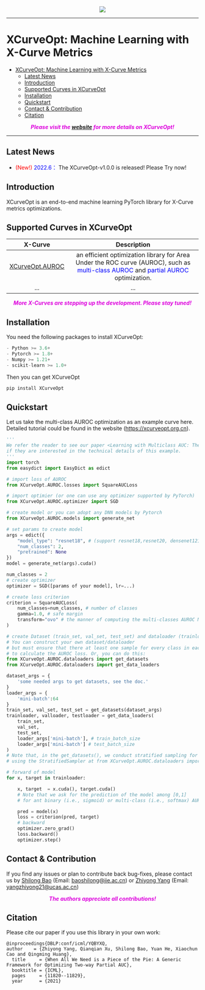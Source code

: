 <div align=center>
<img src="https://github.com/statusrank/XCurveOpt/blob/master/img/Xcurve-logo.png">
</div>
</center>

***
# XCurveOpt: Machine Learning with X-Curve Metrics

- [XCurveOpt: Machine Learning with X-Curve Metrics](#xcurveopt-machine-learning-with-x-curve-metrics)
  - [Latest News](#latest-news)
  - [Introduction](#introduction)
  - [Supported Curves in XCurveOpt](#supported-curves-in-xcurveopt)
  - [Installation](#installation)
  - [Quickstart](#quickstart)
  - [Contact & Contribution](#contact--contribution)
  - [Citation](#citation)


***<center><font color='#dd00dd'> Please visit the [website](https://xcurveopt.org.cn) for more details on XCurveOpt!</font></center>***

---

## Latest News
- <font color='red'> (New!)</font> <font color='blue'> 2022.6：</font> The XCurveOpt-v1.0.0 is released! Please Try now!

## Introduction
XCurveOpt is an end-to-end machine learning PyTorch library for X-Curve metrics optimizations.

## Supported Curves in XCurveOpt
| X-Curve | Description |
| :----: | :----: |
| [XCurveOpt.AUROC]() | an efficient optimization library for Area Under the ROC curve (AUROC), such as <font color='blue'>multi-class AUROC</font> and <font color='blue'>partial AUROC</font> optimization. |
| ... | ... |

***<center><font color='#dd00dd'>More X-Curves are stepping up the development. Please stay tuned! </font></center>***

## Installation

You need the following packages to install XCurveOpt:
```python
- Python >= 3.6+
- Pytorch >= 1.8+
- Numpy >= 1.21+
- scikit-learn >= 1.0+
```
Then you can get XCurveOpt 
```sh
pip install XCurveOpt
```

## Quickstart
Let us take the multi-class AUROC optimization as an example curve here. Detailed tutorial could be found in the website (https://xcurveopt.org.cn).

```python
'''
We refer the reader to see our paper <Learning with Multiclass AUC: Theory and Algorithms>
if they are interested in the technical details of this example. 
'''
import torch
from easydict import EasyDict as edict

# import loss of AUROC
from XCurveOpt.AUROC.losses import SquareAUCLoss

# import optimier (or one can use any optimizer supported by PyTorch)
from XCurveOpt.AUROC.optimizer import SGD

# create model or you can adopt any DNN models by Pytorch
from XCurveOpt.AUROC.models import generate_net

# set params to create model
args = edict({
    "model_type": "resnet18", # (support resnet18,resnet20, densenet121 and mlp)
    "num_classes": 2,
    "pretrained": None
})
model = generate_net(args).cuda()

num_classes = 2
# create optimizer
optimizer = SGD([params of your model], lr=...)

# create loss criterion
criterion = SquareAUCLoss(
    num_classes=num_classes, # number of classes
    gamma=1.0, # safe margin
    transform="ovo" # the manner of computing the multi-classes AUROC Metric ('ovo' or 'ova').
)

# create Dataset (train_set, val_set, test_set) and dataloader (trainloader)
# You can construct your own dataset/dataloader 
# but must ensure that there at least one sample for every class in each mini-batch 
# to calculate the AUROC loss. Or, you can do this:
from XCurveOpt.AUROC.dataloaders import get_datasets
from XCurveOpt.AUROC.dataloaders import get_data_loaders

dataset_args = {
    'some needed args to get datasets, see the doc.'
}
loader_args = {
    'mini-batch':64
}
train_set, val_set, test_set = get_datasets(dataset_args)
trainloader, valloader, testloader = get_data_loaders(
    train_set,
    val_set,
    test_set,
    loader_args['mini-batch'], # train_batch_size
    loader_args['mini-batch'] # test_batch_size
)
# Note that, in the get_datasets(), we conduct stratified sampling for train_set  
# using the StratifiedSampler at from XCurveOpt.AUROC.dataloaders import StratifiedSampler

# forward of model
for x, target in trainloader:

    x, target  = x.cuda(), target.cuda()
    # Note that we ask for the prediction of the model among [0,1] 
    # for ant binary (i.e., sigmoid) or multi-class (i.e., softmax) AUROC optimization.

    pred = model(x) 
    loss = criterion(pred, target)
    # backward
    optimizer.zero_grad()
    loss.backward()
    optimizer.step()
```

## Contact & Contribution
If you find any issues or plan to contribute back bug-fixes, please contact us by [Shilong Bao](https://scholar.google.com.hk/citations?user=5ZCgkQkAAAAJ&hl=zh-CN) (Email: baoshilong@iie.ac.cn) or [Zhiyong Yang](https://joshuaas.github.io/) (Email: yangzhiyong21@ucas.ac.cn)

***<center><font color='#dd00dd'> The authors appreciate all contributions!</font></center>***
## Citation
Please cite our paper if you use this library in your own work:
```
@inproceedings{DBLP:conf/icml/YQBYXQ, 
author    = {Zhiyong Yang, Qianqian Xu, Shilong Bao, Yuan He, Xiaochun Cao and Qingming Huang},
  title     = {When All We Need is a Piece of the Pie: A Generic Framework for Optimizing Two-way Partial AUC},
  booktitle = {ICML},
  pages     = {11820--11829},
  year      = {2021}
```
